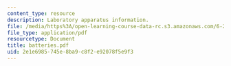 ```yaml
---
content_type: resource
description: Laboratory apparatus information.
file: /media/https%3A/open-learning-course-data-rc.s3.amazonaws.com/6-270-autonomous-robot-design-competition-january-iap-2005/2e1e6985745e8ba9c8f2e92078f5e9f3_batteries.pdf
file_type: application/pdf
resourcetype: Document
title: batteries.pdf
uid: 2e1e6985-745e-8ba9-c8f2-e92078f5e9f3
---
```


